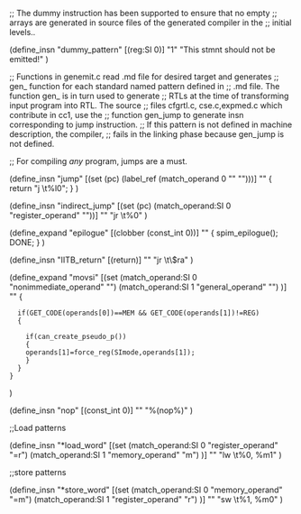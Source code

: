 ;; The dummy instruction has been supported to ensure that no empty
;; arrays are generated in source files of the generated compiler in the
;; initial levels..

(define_insn "dummy_pattern"
        [(reg:SI 0)]
        "1"
        "This stmnt should not be emitted!"
)

;; Functions in genemit.c read .md file for desired target and generates
;; gen_<insn-name> function  for each standard named  pattern defined in
;; .md file.  The function gen_<insn-name>  is in turn used  to generate
;; RTLs at the  time of transforming input program into  RTL. The source
;; files  cfgrtl.c,  cse.c,expmed.c which  contribute  in  cc1, use  the
;; function gen_jump to generate insn corresponding to jump instruction.
;; If this pattern is not  defined in machine description, the compiler,
;; fails in the linking phase because gen_jump is not defined.


;; For compiling _any_ program, jumps are a must.

(define_insn "jump"
        [(set (pc) (label_ref (match_operand 0 "" "")))]
        ""
	{
                return "j \\t%l0";
        }
)

(define_insn "indirect_jump"
	[(set (pc) (match_operand:SI 0 "register_operand" ""))]
	""
	"jr \\t%0"
)

(define_expand "epilogue"
        [(clobber (const_int 0))]
        ""
        {
                spim_epilogue();
                DONE;
        }
)

(define_insn "IITB_return"
	[(return)]
	""
	"jr \\t\\$ra"
)

(define_expand "movsi"
	[(set (match_operand:SI 0 "nonimmediate_operand" "")
	      (match_operand:SI 1 "general_operand" "")
	)]
	""
	{
	  
	  if(GET_CODE(operands[0])==MEM && GET_CODE(operands[1])!=REG)
	  {
	    
	    if(can_create_pseudo_p())
	    {
		operands[1]=force_reg(SImode,operands[1]);
	    }
	  }
	}
)

(define_insn "nop"
  [(const_int 0)]
  ""
  "%(nop%)"
)

;;Load patterns

(define_insn "*load_word"
        [(set (match_operand:SI 0 "register_operand" "=r")
              (match_operand:SI 1 "memory_operand" "m")
        )]
        ""
        "lw \\t%0, %m1"
)

;;store patterns

(define_insn "*store_word"
        [(set (match_operand:SI 0 "memory_operand" "=m")
              (match_operand:SI 1 "register_operand" "r")
        )]
        ""
        "sw \\t%1, %m0"
)

